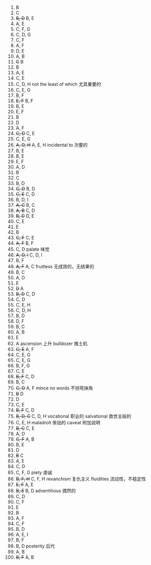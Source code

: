 1. B
2. C
3. ~~B, D~~ B, E
4. A, E
5. C, F, G
6. C, D, G
7. C, F
8. A, F
9. D, E
10. A, B
11. ~~C~~ B
12. B
13. A, E
14. C, E
15. C, D, H
    not the least of which 尤其重要的
16. C, E, G
17. B, F
18. ~~E, F~~ B, F
19. B, E
20. E, F
21. B
22. D
23. A, F
24. ~~C, D~~ C, E
25. C, E, G
26. ~~A, D, H~~ A, E, H
    incidental to 次要的
27. B, E
28. B, E
29. E, F
30. A, D
31. B
32. C
33. B, D
34. ~~C, D~~ B, D
35. ~~C, E~~ C, D
36. B, D, I
37. ~~A, C~~ B, C
38. ~~A, B~~ C, D
39. ~~B, D~~ D, E
40. C, E
41. E
42. B
43. ~~C, F~~ C, E
44. ~~A, F~~ B, F
45. C, D
    palate 味觉
46. ~~A, D, I~~ C, D, I
47. B, F
48. ~~A, F~~ A, C
    fruitless 无成效的，无结果的
49. B, C
50. A, D
51. E
52. ~~D~~ A
53. ~~B, D~~ C, D
54. C, D
55. C, E, H
56. C, D, H
57. B, D
58. D, F
59. B, C
60. A, B
61. E
62. A
    ascension 上升
    bulldozer 推土机
63. ~~C, E~~ A, F
64. C, E, G
65. C, E, G
66. B, F, G
67. C, E
68. ~~B, F~~ C, D
69. B, C
70. ~~C, D~~ A, F
    mince no words 不拐弯抹角
71. ~~B~~ D
72. D
73. C, E
74. ~~B, F~~ C, D
75. ~~B, D, G~~ C, D, H
    vocational 职业的
    salvational 救世主般的
76. C, E, H
    maladroit 笨拙的
    caveat 附加说明
77. ~~B, C~~ C, E
78. A, D
79. ~~C, F~~ A, B
80. B, E
81. D
82. ~~B~~ C
83. A, E
84. C, D
85. C, F, G
    piety 虔诚
86. ~~B, F, H~~ C, F, H
    revanchism 复仇主义
    fluidities 流动性，不稳定性
87. ~~E, F~~ A, E
88. ~~B, E~~ B, D
    adventitious 偶然的
89. C, D
90. C, F
91. E
92. B
93. A, F
94. C, F
95. B, D
96. A, E, I
97. B, F
98. B, D
    posterity 后代
99. A, B
100. ~~B, F~~ A, B